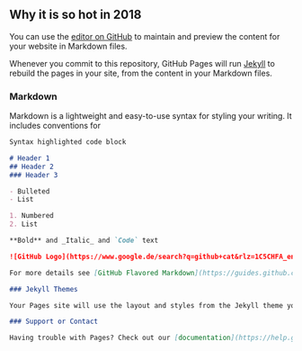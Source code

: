 ## Why it is so hot in 2018

You can use the [editor on GitHub](https://github.com/zephyrS9/faner/edit/master/README.md) to maintain and preview the content for your website in Markdown files.

Whenever you commit to this repository, GitHub Pages will run [Jekyll](https://jekyllrb.com/) to rebuild the pages in your site, from the content in your Markdown files.

### Markdown

Markdown is a lightweight and easy-to-use syntax for styling your writing. It includes conventions for

```markdown
Syntax highlighted code block

# Header 1
## Header 2
### Header 3

- Bulleted
- List

1. Numbered
2. List

**Bold** and _Italic_ and `Code` text

![GitHub Logo](https://www.google.de/search?q=github+cat&rlz=1C5CHFA_enDE714DE714&tbm=isch&source=iu&ictx=1&fir=ebMteblF01s_1M%253A%252CH8p6HHzcTglWAM%252C_&usg=AFrqEzc5c92CUVrubsCwXB2uJSHHmBmE_A&sa=X&ved=2ahUKEwitqa_ageDcAhUoJpoKHQ7TAfMQ9QEwAXoECAYQBA#imgrc=ebMteblF01s_1M:)

For more details see [GitHub Flavored Markdown](https://guides.github.com/features/mastering-markdown/).

### Jekyll Themes

Your Pages site will use the layout and styles from the Jekyll theme you have selected in your [repository settings](https://github.com/zephyrS9/faner/settings). The name of this theme is saved in the Jekyll `_config.yml` configuration file.

### Support or Contact

Having trouble with Pages? Check out our [documentation](https://help.github.com/categories/github-pages-basics/) or [contact support](https://github.com/contact) and we’ll help you sort it out.
